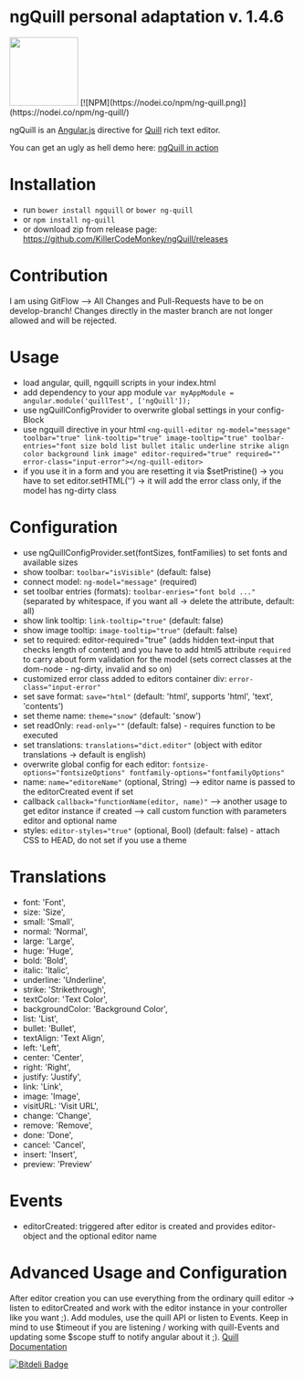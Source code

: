 # ngQuill personal adaptation v. 1.4.6
<img src="https://cloud.githubusercontent.com/assets/2264672/12809927/fd4c3416-cb22-11e5-9b02-80ebd9138255.png" width="120">
[![NPM](https://nodei.co/npm/ng-quill.png)](https://nodei.co/npm/ng-quill/)

ngQuill is an [Angular.js](http://angularjs.org/) directive for [Quill](http://quilljs.com/) rich text editor.

You can get an ugly as hell demo here: [ngQuill in action](http://killercodemonkey.github.io/ngQuill/demo.html)

Installation
============
- run `bower install ngquill` or `bower ng-quill`
- or `npm install ng-quill`
- or download zip from release page: https://github.com/KillerCodeMonkey/ngQuill/releases


Contribution
============

I am using GitFlow --> All Changes and Pull-Requests have to be on develop-branch!
Changes directly in the master branch are not longer allowed and will be rejected.

Usage
=====
- load angular, quill, ngquill scripts in your index.html
- add dependency to your app module `var myAppModule = angular.module('quillTest', ['ngQuill']);`
- use ngQuillConfigProvider to overwrite global settings in your config-Block
- use ngquill directive in your html
`<ng-quill-editor ng-model="message" toolbar="true" link-tooltip="true" image-tooltip="true" toolbar-entries="font size bold list bullet italic underline strike align color background link image" editor-required="true" required="" error-class="input-error"></ng-quill-editor>`
- if you use it in a form and you are resetting it via $setPristine() -> you have to set editor.setHTML('') -> it will add the error class only, if the model has ng-dirty class

Configuration
=============

- use ngQuillConfigProvider.set(fontSizes, fontFamilies) to set fonts and available sizes
- show toolbar: `toolbar="isVisible"` (default: false)
- connect model: `ng-model="message"` (required)
- set toolbar entries (formats): `toolbar-enries="font bold ..."` (separated by whitespace, if you want all -> delete the attribute, default: all)
- show link tooltip: `link-tooltip="true"` (default: false)
- show image tooltip: `image-tooltip="true"` (default: false)
- set to required: editor-required="true" (adds hidden text-input that checks length of content) and you have to add html5 attribute `required` to carry about form validation for the model (sets correct classes at the dom-node - ng-dirty, invalid and so on)
- customized error class added to editors container div: `error-class="input-error"`
- set save format: `save="html"` (default: 'html', supports 'html', 'text', 'contents')
- set theme name: `theme="snow"` (default: 'snow')
- set readOnly: `read-only=""` (default: false) - requires function to be executed
- set translations: `translations="dict.editor"` (object with editor translations -> default is english)
- overwrite global config for each editor: `fontsize-options="fontsizeOptions" fontfamily-options="fontfamilyOptions"`
- name: `name="editoreName"` (optional, String) --> editor name is passed to the editorCreated event if set
- callback `callback="functionName(editor, name)"` --> another usage to get editor instance if created --> call custom function with parameters editor and optional name
- styles: `editor-styles="true"` (optional, Bool) (default: false) -  attach CSS to HEAD, do not set if you use a theme

Translations
============

- font: 'Font',
- size: 'Size',
- small: 'Small',
- normal: 'Normal',
- large: 'Large',
- huge: 'Huge',
- bold: 'Bold',
- italic: 'Italic',
- underline: 'Underline',
- strike: 'Strikethrough',
- textColor: 'Text Color',
- backgroundColor: 'Background Color',
- list: 'List',
- bullet: 'Bullet',
- textAlign: 'Text Align',
- left: 'Left',
- center: 'Center',
- right: 'Right',
- justify: 'Justify',
- link: 'Link',
- image: 'Image',
- visitURL: 'Visit URL',
- change: 'Change',
- remove: 'Remove',
- done: 'Done',
- cancel: 'Cancel',
- insert: 'Insert',
- preview: 'Preview'

Events
======

- editorCreated: triggered after editor is created and provides editor-object and the optional editor name

Advanced Usage and Configuration
================================

After editor creation you can use everything from the ordinary quill editor -> listen to editorCreated and work with the editor instance in your controller like you want ;).
Add modules, use the quill API or listen to Events. Keep in mind to use $timeout if you are listening / working with quill-Events and updating some $scope stuff to notify angular about it ;).
[Quill Documentation](http://quilljs.com/docs/quickstart/)


[![Bitdeli Badge](https://d2weczhvl823v0.cloudfront.net/KillerCodeMonkey/ngquill/trend.png)](https://bitdeli.com/free "Bitdeli Badge")
